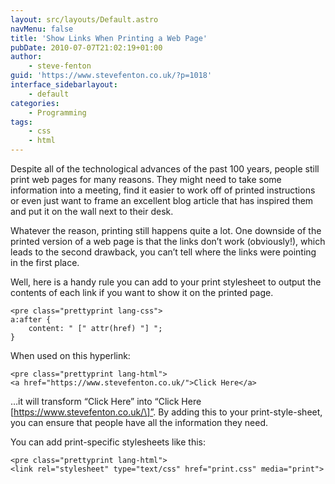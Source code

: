 ```yaml
---
layout: src/layouts/Default.astro
navMenu: false
title: 'Show Links When Printing a Web Page'
pubDate: 2010-07-07T21:02:19+01:00
author:
    - steve-fenton
guid: 'https://www.stevefenton.co.uk/?p=1018'
interface_sidebarlayout:
    - default
categories:
    - Programming
tags:
    - css
    - html
---
```


Despite all of the technological advances of the past 100 years, people still print web pages for many reasons. They might need to take some information into a meeting, find it easier to work off of printed instructions or even just want to frame an excellent blog article that has inspired them and put it on the wall next to their desk.

Whatever the reason, printing still happens quite a lot. One downside of the printed version of a web page is that the links don’t work (obviously!), which leads to the second drawback, you can’t tell where the links were pointing in the first place.

Well, here is a handy rule you can add to your print stylesheet to output the contents of each link if you want to show it on the printed page.

```
<pre class="prettyprint lang-css">
a:after {
    content: " [" attr(href) "] ";
}
```
When used on this hyperlink:

```
<pre class="prettyprint lang-html">
<a href="https://www.stevefenton.co.uk/">Click Here</a>
```
…it will transform “Click Here” into “Click Here \[https://www.stevefenton.co.uk/\]”. By adding this to your print-style-sheet, you can ensure that people have all the information they need.

You can add print-specific stylesheets like this:

```
<pre class="prettyprint lang-html">
<link rel="stylesheet" type="text/css" href="print.css" media="print">
```